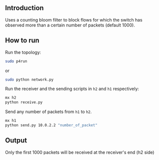

## Introduction

Uses a counting bloom filter to block flows for which the switch has observed more than
a certain number of packets (default 1000).


## How to run

Run the topology:

```bash
sudo p4run
```

or
```bash
sudo python network.py
```

Run the receiver and the sending scripts in `h2` and `h1` respectively:

```bash
mx h2
python receive.py
```

Send any number of packets from `h1` to `h2`. 

```bash
mx h1
python send.py 10.0.2.2 "number_of_packet"
```


## Output
Only the first 1000 packets will be received at the receiver's end (h2 side)

